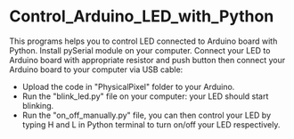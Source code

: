 # Control_Arduino_LED_with_Python

This programs helps you to control LED connected to Arduino board with Python.
Install pySerial module on your computer.
Connect your LED to Arduino board with appropriate resistor and push button then connect your Arduino board to your computer via USB cable:
- Upload the code in "PhysicalPixel" folder to your Arduino.
- Run the "blink_led.py" file on your computer: your LED should start blinking.
- Run the "on_off_manually.py" file, you can then control your LED by typing H and L in Python terminal to turn on/off your LED respectively.
